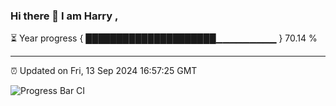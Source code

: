 ### Hi there 👋 I am Harry , 

⏳ Year progress { █████████████████████▁▁▁▁▁▁▁▁▁ } 70.14 %

---

⏰ Updated on Fri, 13 Sep 2024 16:57:25 GMT

![Progress Bar CI](https://github.com/duykhang68/duykhang68/workflows/Progress%20Bar%20CI/badge.svg)
